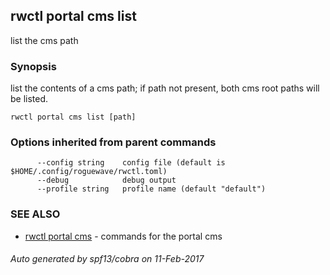 ## rwctl portal cms list

list the cms path

### Synopsis


list the contents of a cms path; if path not present, both cms root paths will be listed.

```
rwctl portal cms list [path]
```

### Options inherited from parent commands

```
      --config string    config file (default is $HOME/.config/roguewave/rwctl.toml)
      --debug            debug output
      --profile string   profile name (default "default")
```

### SEE ALSO
* [rwctl portal cms](rwctl_portal_cms.md)	 - commands for the portal cms

###### Auto generated by spf13/cobra on 11-Feb-2017
